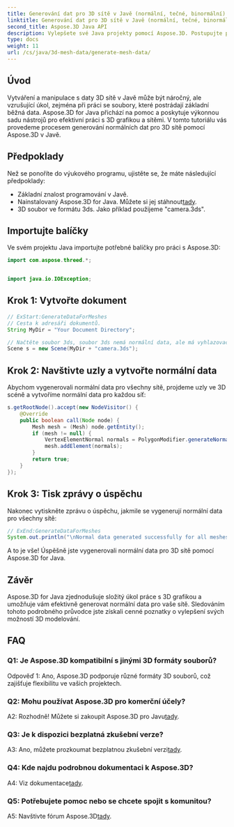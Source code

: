 ```yaml
---
title: Generování dat pro 3D sítě v Javě (normální, tečné, binormální)
linktitle: Generování dat pro 3D sítě v Javě (normální, tečné, binormální)
second_title: Aspose.3D Java API
description: Vylepšete své Java projekty pomocí Aspose.3D. Postupujte podle našeho výukového programu a snadno vygenerujte normální data pro 3D sítě. Ponořte se s lehkostí do 3D grafiky.
type: docs
weight: 11
url: /cs/java/3d-mesh-data/generate-mesh-data/
---
```

## Úvod

Vytváření a manipulace s daty 3D sítě v Javě může být náročný, ale vzrušující úkol, zejména při práci se soubory, které postrádají základní běžná data. Aspose.3D for Java přichází na pomoc a poskytuje výkonnou sadu nástrojů pro efektivní práci s 3D grafikou a sítěmi. V tomto tutoriálu vás provedeme procesem generování normálních dat pro 3D sítě pomocí Aspose.3D v Javě.

## Předpoklady

Než se ponoříte do výukového programu, ujistěte se, že máte následující předpoklady:

- Základní znalost programování v Javě.
- Nainstalovaný Aspose.3D for Java. Můžete si jej stáhnout[tady](https://releases.aspose.com/3d/java/).
- 3D soubor ve formátu 3ds. Jako příklad použijeme "camera.3ds".

## Importujte balíčky

Ve svém projektu Java importujte potřebné balíčky pro práci s Aspose.3D:

```java
import com.aspose.threed.*;


import java.io.IOException;
```

## Krok 1: Vytvořte dokument

```java
// ExStart:GenerateDataForMeshes
// Cesta k adresáři dokumentů.
String MyDir = "Your Document Directory";

// Načtěte soubor 3ds, soubor 3ds nemá normální data, ale má vyhlazovací skupinu
Scene s = new Scene(MyDir + "camera.3ds");
```

## Krok 2: Navštivte uzly a vytvořte normální data

Abychom vygenerovali normální data pro všechny sítě, projdeme uzly ve 3D scéně a vytvoříme normální data pro každou síť:

```java
s.getRootNode().accept(new NodeVisitor() {
    @Override
    public boolean call(Node node) {
        Mesh mesh = (Mesh) node.getEntity();
        if (mesh != null) {
            VertexElementNormal normals = PolygonModifier.generateNormal(mesh);
            mesh.addElement(normals);
        }
        return true;
    }
});
```

## Krok 3: Tisk zprávy o úspěchu

Nakonec vytiskněte zprávu o úspěchu, jakmile se vygenerují normální data pro všechny sítě:

```java
// ExEnd:GenerateDataForMeshes
System.out.println("\nNormal data generated successfully for all meshes.");
```

A to je vše! Úspěšně jste vygenerovali normální data pro 3D sítě pomocí Aspose.3D for Java.

## Závěr

Aspose.3D for Java zjednodušuje složitý úkol práce s 3D grafikou a umožňuje vám efektivně generovat normální data pro vaše sítě. Sledováním tohoto podrobného průvodce jste získali cenné poznatky o vylepšení svých možností 3D modelování.

## FAQ

### Q1: Je Aspose.3D kompatibilní s jinými 3D formáty souborů?

Odpověď 1: Ano, Aspose.3D podporuje různé formáty 3D souborů, což zajišťuje flexibilitu ve vašich projektech.

### Q2: Mohu používat Aspose.3D pro komerční účely?

 A2: Rozhodně! Můžete si zakoupit Aspose.3D pro Javu[tady](https://purchase.aspose.com/buy).

### Q3: Je k dispozici bezplatná zkušební verze?

 A3: Ano, můžete prozkoumat bezplatnou zkušební verzi[tady](https://releases.aspose.com/).

### Q4: Kde najdu podrobnou dokumentaci k Aspose.3D?

 A4: Viz dokumentace[tady](https://reference.aspose.com/3d/java/).

### Q5: Potřebujete pomoc nebo se chcete spojit s komunitou?

 A5: Navštivte fórum Aspose.3D[tady](https://forum.aspose.com/c/3d/18).